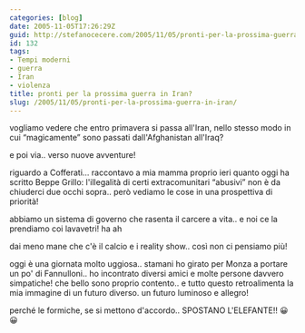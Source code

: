 ```yaml
---
categories: [blog]
date: 2005-11-05T17:26:29Z
guid: http://stefanocecere.com/2005/11/05/pronti-per-la-prossima-guerra-in-iran/
id: 132
tags:
- Tempi moderni
- guerra
- Iran
- violenza
title: pronti per la prossima guerra in Iran?
slug: /2005/11/05/pronti-per-la-prossima-guerra-in-iran/
---
```


<img src='/wp-content/eski_iran.jpg' alt='' align='left' />vogliamo vedere che entro primavera si passa all'Iran, nello stesso modo in cui &#x201c;magicamente&#x201d; sono passati dall'Afghanistan all'Iraq?

e poi via.. verso nuove avventure!

riguardo a Cofferati… raccontavo a mia mamma proprio ieri quanto oggi ha scritto Beppe Grillo: l'illegalità di certi extracomunitari &#x201c;abusivi&#x201d; non è da chiuderci due occhi sopra.. però vediamo le cose in una prospettiva di priorità!
  
abbiamo un sistema di governo che rasenta il carcere a vita.. e noi ce la prendiamo coi lavavetri! ha ah

dai meno mane che c'è il calcio e i reality show.. così non ci pensiamo più!

oggi è una giornata molto uggiosa.. stamani ho girato per Monza a portare un po' di Fannulloni.. ho incontrato diversi amici e molte persone davvero simpatiche! che bello sono proprio contento.. e tutto questo retroalimenta la mia immagine di un futuro diverso. un futuro luminoso e allegro!

perché le formiche, se si mettono d'accordo.. SPOSTANO L'ELEFANTE!! 😀 😀